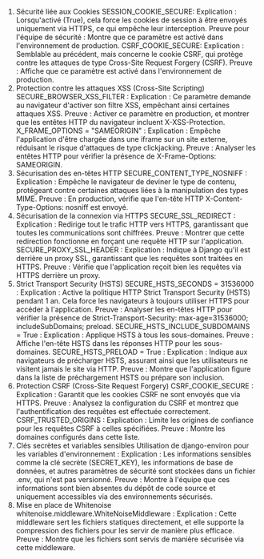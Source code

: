1. Sécurité liée aux Cookies
SESSION_COOKIE_SECURE:
Explication : Lorsqu'activé (True), cela force les cookies de session à être envoyés uniquement via HTTPS, ce qui empêche leur interception.
Preuve pour l'équipe de sécurité : Montre que ce paramètre est activé dans l'environnement de production.
CSRF_COOKIE_SECURE:
Explication : Semblable au précédent, mais concerne le cookie CSRF, qui protège contre les attaques de type Cross-Site Request Forgery (CSRF).
Preuve : Affiche que ce paramètre est activé dans l'environnement de production.
2. Protection contre les attaques XSS (Cross-Site Scripting)
SECURE_BROWSER_XSS_FILTER :
Explication : Ce paramètre demande au navigateur d'activer son filtre XSS, empêchant ainsi certaines attaques XSS.
Preuve : Activer ce paramètre en production, et montrer que les entêtes HTTP du navigateur incluent X-XSS-Protection.
X_FRAME_OPTIONS = "SAMEORIGIN" :
Explication : Empêche l'application d'être chargée dans une iframe sur un site externe, réduisant le risque d'attaques de type clickjacking.
Preuve : Analyser les entêtes HTTP pour vérifier la présence de X-Frame-Options: SAMEORIGIN.
3. Sécurisation des en-têtes HTTP
SECURE_CONTENT_TYPE_NOSNIFF :
Explication : Empêche le navigateur de deviner le type de contenu, protégeant contre certaines attaques liées à la manipulation des types MIME.
Preuve : En production, vérifie que l'en-tête HTTP X-Content-Type-Options: nosniff est envoyé.
4. Sécurisation de la connexion via HTTPS
SECURE_SSL_REDIRECT :
Explication : Redirige tout le trafic HTTP vers HTTPS, garantissant que toutes les communications sont chiffrées.
Preuve : Montrer que cette redirection fonctionne en forçant une requête HTTP sur l'application.
SECURE_PROXY_SSL_HEADER :
Explication : Indique à Django qu'il est derrière un proxy SSL, garantissant que les requêtes sont traitées en HTTPS.
Preuve : Vérifie que l'application reçoit bien les requêtes via HTTPS derrière un proxy.
5. Strict Transport Security (HSTS)
SECURE_HSTS_SECONDS = 31536000 :
Explication : Active la politique HTTP Strict Transport Security (HSTS) pendant 1 an. Cela force les navigateurs à toujours utiliser HTTPS pour accéder à l'application.
Preuve : Analyser les en-têtes HTTP pour vérifier la présence de Strict-Transport-Security: max-age=31536000; includeSubDomains; preload.
SECURE_HSTS_INCLUDE_SUBDOMAINS = True :
Explication : Applique HSTS à tous les sous-domaines.
Preuve : Affiche l'en-tête HSTS dans les réponses HTTP pour les sous-domaines.
SECURE_HSTS_PRELOAD = True :
Explication : Indique aux navigateurs de précharger HSTS, assurant ainsi que les utilisateurs ne visitent jamais le site via HTTP.
Preuve : Montre que l'application figure dans la liste de préchargement HSTS ou prépare son inclusion.
6. Protection CSRF (Cross-Site Request Forgery)
CSRF_COOKIE_SECURE :
Explication : Garantit que les cookies CSRF ne sont envoyés que via HTTPS.
Preuve : Analysez la configuration du CSRF et montrez que l'authentification des requêtes est effectuée correctement.
CSRF_TRUSTED_ORIGINS :
Explication : Limite les origines de confiance pour les requêtes CSRF à celles spécifiées.
Preuve : Montre les domaines configurés dans cette liste.
7. Clés secrètes et variables sensibles
Utilisation de django-environ pour les variables d'environnement :
Explication : Les informations sensibles comme la clé secrète (SECRET_KEY), les informations de base de données, et autres paramètres de sécurité sont stockées dans un fichier .env, qui n'est pas versionné.
Preuve : Montre à l'équipe que ces informations sont bien absentes du dépôt de code source et uniquement accessibles via des environnements sécurisés.
8. Mise en place de Whitenoise
whitenoise.middleware.WhiteNoiseMiddleware :
Explication : Cette middleware sert les fichiers statiques directement, et elle supporte la compression des fichiers pour les servir de manière plus efficace.
Preuve : Montre que les fichiers sont servis de manière sécurisée via cette middleware.
